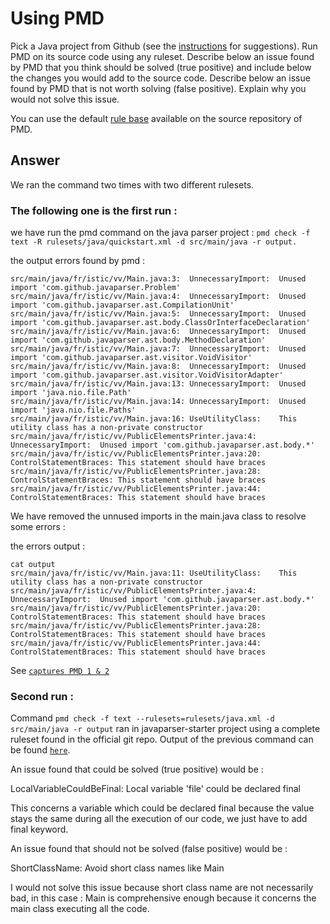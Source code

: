 # Using PMD

Pick a Java project from Github (see the [instructions](../sujet.md) for suggestions). Run PMD on its source code using any ruleset. Describe below an issue found by PMD that you think should be solved (true positive) and include below the changes you would add to the source code. Describe below an issue found by PMD that is not worth solving (false positive). Explain why you would not solve this issue.

You can use the default [rule base](https://github.com/pmd/pmd/blob/master/pmd-java/src/main/resources/rulesets/java/quickstart.xml) available on the source repository of PMD.

## Answer

We ran the command two times with two different rulesets.

### The following one is the first run :

we have run the pmd command on the java parser project :
`pmd check -f text -R rulesets/java/quickstart.xml -d src/main/java -r output.`

the output errors found by pmd :

```shell
src/main/java/fr/istic/vv/Main.java:3:	UnnecessaryImport:	Unused import 'com.github.javaparser.Problem'
src/main/java/fr/istic/vv/Main.java:4:	UnnecessaryImport:	Unused import 'com.github.javaparser.ast.CompilationUnit'
src/main/java/fr/istic/vv/Main.java:5:	UnnecessaryImport:	Unused import 'com.github.javaparser.ast.body.ClassOrInterfaceDeclaration'
src/main/java/fr/istic/vv/Main.java:6:	UnnecessaryImport:	Unused import 'com.github.javaparser.ast.body.MethodDeclaration'
src/main/java/fr/istic/vv/Main.java:7:	UnnecessaryImport:	Unused import 'com.github.javaparser.ast.visitor.VoidVisitor'
src/main/java/fr/istic/vv/Main.java:8:	UnnecessaryImport:	Unused import 'com.github.javaparser.ast.visitor.VoidVisitorAdapter'
src/main/java/fr/istic/vv/Main.java:13:	UnnecessaryImport:	Unused import 'java.nio.file.Path'
src/main/java/fr/istic/vv/Main.java:14:	UnnecessaryImport:	Unused import 'java.nio.file.Paths'
src/main/java/fr/istic/vv/Main.java:16:	UseUtilityClass:	This utility class has a non-private constructor
src/main/java/fr/istic/vv/PublicElementsPrinter.java:4:	UnnecessaryImport:	Unused import 'com.github.javaparser.ast.body.*'
src/main/java/fr/istic/vv/PublicElementsPrinter.java:20:	ControlStatementBraces:	This statement should have braces
src/main/java/fr/istic/vv/PublicElementsPrinter.java:28:	ControlStatementBraces:	This statement should have braces
src/main/java/fr/istic/vv/PublicElementsPrinter.java:44:	ControlStatementBraces:	This statement should have braces
```

We have removed the unnused imports in the main.java class to resolve some errors :

the errors output :
```shell
cat output
src/main/java/fr/istic/vv/Main.java:11:	UseUtilityClass:	This utility class has a non-private constructor
src/main/java/fr/istic/vv/PublicElementsPrinter.java:4:	UnnecessaryImport:	Unused import 'com.github.javaparser.ast.body.*'
src/main/java/fr/istic/vv/PublicElementsPrinter.java:20:	ControlStatementBraces:	This statement should have braces
src/main/java/fr/istic/vv/PublicElementsPrinter.java:28:	ControlStatementBraces:	This statement should have braces
src/main/java/fr/istic/vv/PublicElementsPrinter.java:44:	ControlStatementBraces:	This statement should have braces
```

See [`captures PMD 1 & 2`](./assets)

### Second run :

Command `pmd check -f text --rulesets=rulesets/java.xml -d src/main/java -r output` ran in javaparser-starter project using a complete ruleset found in the official git repo.
Output of the previous command can be found [`here`](./assets/output).

An issue found that could be solved (true positive) would be :

LocalVariableCouldBeFinal:	Local variable 'file' could be declared final

This concerns a variable which could be declared final because the value stays the same during all the execution of our code, we just have to add final keyword.

An issue found that should not be solved (false positive) would be :

ShortClassName:	Avoid short class names like Main

I would not solve this issue because short class name are not necessarily bad, in this case : Main is comprehensive enough
because it concerns the main class executing all the code.